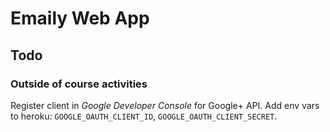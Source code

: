 # Emaily Web App

## Todo
### Outside of course activities

Register client in *Google Developer Console* for Google+ API.
Add env vars to heroku: `GOOGLE_OAUTH_CLIENT_ID`, `GOOGLE_OAUTH_CLIENT_SECRET`.
